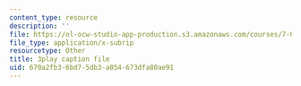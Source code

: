 ```yaml
---
content_type: resource
description: ''
file: https://ol-ocw-studio-app-production.s3.amazonaws.com/courses/7-016-introductory-biology-fall-2018/670a2fb36bd75db3a054673dfa80ae91_kVu37T6sB_E.vtt
file_type: application/x-subrip
resourcetype: Other
title: 3play caption file
uid: 670a2fb3-6bd7-5db3-a054-673dfa80ae91
---
```


